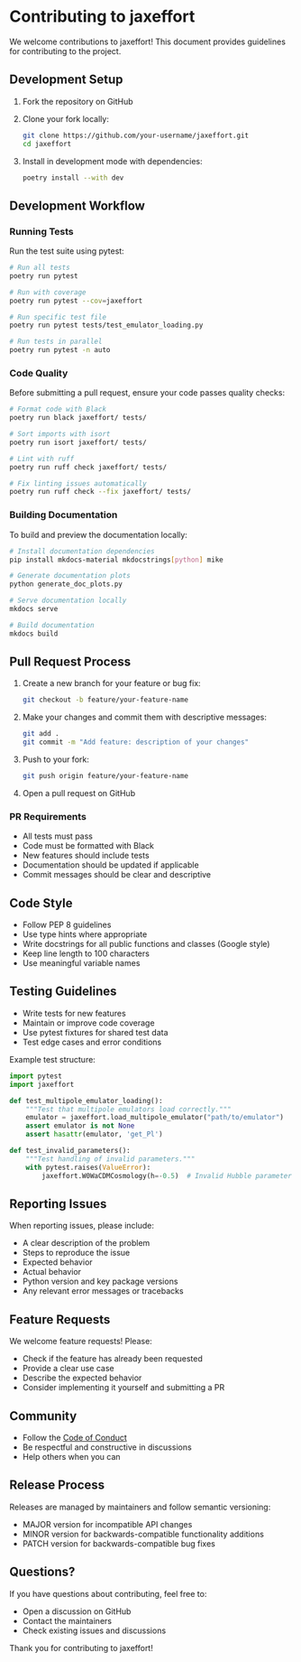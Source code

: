 # Contributing to jaxeffort

We welcome contributions to jaxeffort! This document provides guidelines for contributing to the project.

## Development Setup

1. Fork the repository on GitHub
2. Clone your fork locally:
   ```bash
   git clone https://github.com/your-username/jaxeffort.git
   cd jaxeffort
   ```

3. Install in development mode with dependencies:
   ```bash
   poetry install --with dev
   ```

## Development Workflow

### Running Tests

Run the test suite using pytest:

```bash
# Run all tests
poetry run pytest

# Run with coverage
poetry run pytest --cov=jaxeffort

# Run specific test file
poetry run pytest tests/test_emulator_loading.py

# Run tests in parallel
poetry run pytest -n auto
```

### Code Quality

Before submitting a pull request, ensure your code passes quality checks:

```bash
# Format code with Black
poetry run black jaxeffort/ tests/

# Sort imports with isort
poetry run isort jaxeffort/ tests/

# Lint with ruff
poetry run ruff check jaxeffort/ tests/

# Fix linting issues automatically
poetry run ruff check --fix jaxeffort/ tests/
```

### Building Documentation

To build and preview the documentation locally:

```bash
# Install documentation dependencies
pip install mkdocs-material mkdocstrings[python] mike

# Generate documentation plots
python generate_doc_plots.py

# Serve documentation locally
mkdocs serve

# Build documentation
mkdocs build
```

## Pull Request Process

1. Create a new branch for your feature or bug fix:
   ```bash
   git checkout -b feature/your-feature-name
   ```

2. Make your changes and commit them with descriptive messages:
   ```bash
   git add .
   git commit -m "Add feature: description of your changes"
   ```

3. Push to your fork:
   ```bash
   git push origin feature/your-feature-name
   ```

4. Open a pull request on GitHub

### PR Requirements

- All tests must pass
- Code must be formatted with Black
- New features should include tests
- Documentation should be updated if applicable
- Commit messages should be clear and descriptive

## Code Style

- Follow PEP 8 guidelines
- Use type hints where appropriate
- Write docstrings for all public functions and classes (Google style)
- Keep line length to 100 characters
- Use meaningful variable names

## Testing Guidelines

- Write tests for new features
- Maintain or improve code coverage
- Use pytest fixtures for shared test data
- Test edge cases and error conditions

Example test structure:

```python
import pytest
import jaxeffort

def test_multipole_emulator_loading():
    """Test that multipole emulators load correctly."""
    emulator = jaxeffort.load_multipole_emulator("path/to/emulator")
    assert emulator is not None
    assert hasattr(emulator, 'get_Pl')

def test_invalid_parameters():
    """Test handling of invalid parameters."""
    with pytest.raises(ValueError):
        jaxeffort.W0WaCDMCosmology(h=-0.5)  # Invalid Hubble parameter
```

## Reporting Issues

When reporting issues, please include:

- A clear description of the problem
- Steps to reproduce the issue
- Expected behavior
- Actual behavior
- Python version and key package versions
- Any relevant error messages or tracebacks

## Feature Requests

We welcome feature requests! Please:

- Check if the feature has already been requested
- Provide a clear use case
- Describe the expected behavior
- Consider implementing it yourself and submitting a PR

## Community

- Follow the [Code of Conduct](https://github.com/CosmologicalEmulators/jaxeffort/blob/main/CODE_OF_CONDUCT.md)
- Be respectful and constructive in discussions
- Help others when you can

## Release Process

Releases are managed by maintainers and follow semantic versioning:

- MAJOR version for incompatible API changes
- MINOR version for backwards-compatible functionality additions
- PATCH version for backwards-compatible bug fixes

## Questions?

If you have questions about contributing, feel free to:

- Open a discussion on GitHub
- Contact the maintainers
- Check existing issues and discussions

Thank you for contributing to jaxeffort!